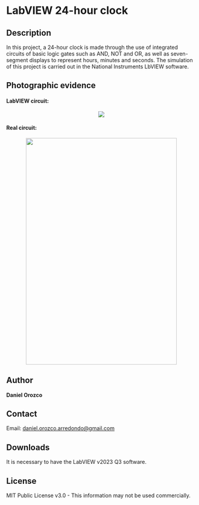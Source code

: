 # LabVIEW 24-hour clock
## Description
In this project, a 24-hour clock is made through the use of integrated circuits of basic logic gates such as AND, NOT and OR, as well as seven-segment displays to represent hours, minutes and seconds. The simulation of this project is carried out in the National Instruments LbVIEW software.

## Photographic evidence
#### LabVIEW circuit:

<p align="center"><img src="https://github.com/DanielOrozcoA/Secuencias-de-LEDs/assets/152805004/2b7ad621-e209-43df-931f-1014b13c8a50"/>
  
#### Real circuit:

<p align="center"><img src="https://github.com/DanielOrozcoA/Secuencias-de-LEDs/assets/152805004/81822c21-346c-4048-b523-8336a765e59b" width="400" height="600"/>

## Author
**Daniel Orozco**

## Contact
Email: daniel.orozco.arredondo@gmail.com

## Downloads
It is necessary to have the LabVIEW v2023 Q3 software.

## License
MIT Public License v3.0 - This information may not be used commercially.
